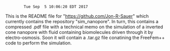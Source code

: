 
			Tue Sep  5 10:06:20 EDT 2017

 This is the README file for "https://github.com/Jon-R-Sauer" which currently contains the
 repository "sim_nanopore". In turn, this contains a compressed .pdf file with a technical
 memo on the simulation of a inverted cone nanopore with fluid containing biomolecules
 driven through it by electro-osmosis.  Soon it will contain a .tar.gz file conatining the
 FreeFem++ code to perform the simulation.

